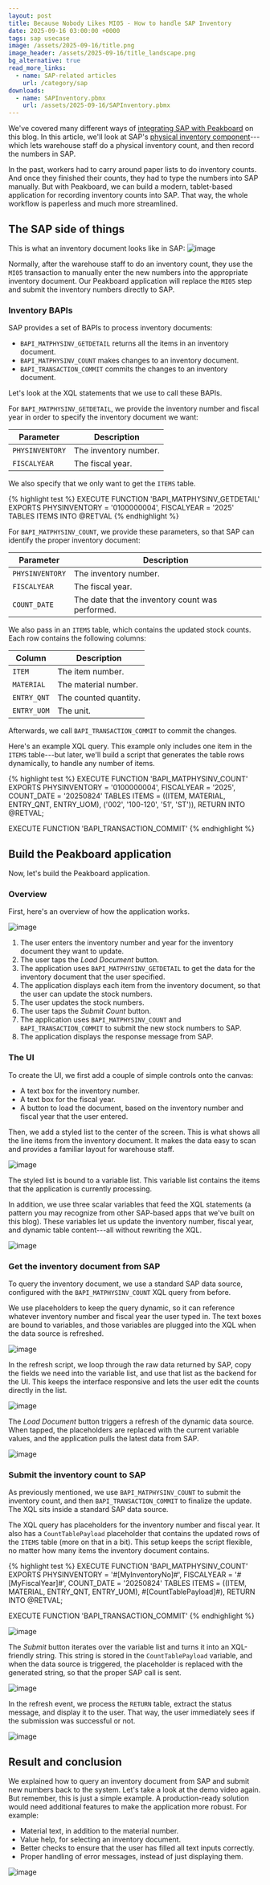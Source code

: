 ```yaml
---
layout: post
title: Because Nobody Likes MI05 - How to handle SAP Inventory
date: 2025-09-16 03:00:00 +0000
tags: sap usecase
image: /assets/2025-09-16/title.png
image_header: /assets/2025-09-16/title_landscape.png
bg_alternative: true
read_more_links:
  - name: SAP-related articles
    url: /category/sap
downloads:
  - name: SAPInventory.pbmx
    url: /assets/2025-09-16/SAPInventory.pbmx
---
```



We've covered many different ways of [integrating SAP with Peakboard](/category/sap) on this blog. In this article, we'll look at SAP's [physical inventory component](https://help.sap.com/docs/SAP_S4HANA_ON-PREMISE/91b21005dded4984bcccf4a69ae1300c/1e61bd534f22b44ce10000000a174cb4.html)---which lets warehouse staff do a physical inventory count, and then record the numbers in SAP.

In the past, workers had to carry around paper lists to do inventory counts. And once they finished their counts, they had to type the numbers into SAP manually. But with Peakboard, we can build a modern, tablet-based application for recording inventory counts into SAP. That way, the whole workflow is paperless and much more streamlined.

## The SAP side of things

This is what an inventory document looks like in SAP:
![image](/assets/2025-09-16/010.png)

Normally, after the warehouse staff to do an inventory count, they use the `MI05` transaction to manually enter the new numbers into the appropriate inventory document. Our Peakboard application will replace the `MI05` step and submit the inventory numbers directly to SAP.

### Inventory BAPIs

SAP provides a set of BAPIs to process inventory documents:
* `BAPI_MATPHYSINV_GETDETAIL` returns all the items in an inventory document.
* `BAPI_MATPHYSINV_COUNT` makes changes to an inventory document. 
* `BAPI_TRANSACTION_COMMIT` commits the changes to an inventory document.

Let's look at the XQL statements that we use to call these BAPIs.

For `BAPI_MATPHYSINV_GETDETAIL`, we provide the inventory number and fiscal year in order to specify the inventory document we want:

| Parameter       | Description                                |
|-----------------|--------------------------------------------|
| `PHYSINVENTORY` | The inventory number.
| `FISCALYEAR` | The fiscal year.

We also specify that we only want to get the `ITEMS` table.

{% highlight test %}
EXECUTE FUNCTION 'BAPI_MATPHYSINV_GETDETAIL'
   EXPORTS
      PHYSINVENTORY = '0100000004',
      FISCALYEAR = '2025'
   TABLES
      ITEMS INTO @RETVAL
{% endhighlight %}

For `BAPI_MATPHYSINV_COUNT`, we provide these parameters, so that SAP can identify the proper inventory document:

| Parameter       | Description                                |
|-----------------|--------------------------------------------|
| `PHYSINVENTORY` | The inventory number.
| `FISCALYEAR` | The fiscal year.
| `COUNT_DATE` | The date that the inventory count was performed.

We also pass in an `ITEMS` table, which contains the updated stock counts. Each row contains the following columns:

| Column     | Description          |
|------------|----------------------|
| `ITEM`       | The item number.     |
| `MATERIAL`   | The material number. |
| `ENTRY_QNT`  | The counted quantity.|
| `ENTRY_UOM`  | The unit.            |

Afterwards, we call `BAPI_TRANSACTION_COMMIT` to commit the changes.

Here's an example XQL query. This example only includes one item in the `ITEMS` table---but later, we'll build a script that generates the table rows dynamically, to handle any number of items.

{% highlight test %}
EXECUTE FUNCTION 'BAPI_MATPHYSINV_COUNT'
   EXPORTS
      PHYSINVENTORY = '0100000004',
      FISCALYEAR = '2025',
      COUNT_DATE = '20250824'
   TABLES
      ITEMS = ((ITEM, MATERIAL, ENTRY_QNT, ENTRY_UOM),
         ('002', '100-120', '51', 'ST')),
   RETURN INTO @RETVAL;

EXECUTE FUNCTION 'BAPI_TRANSACTION_COMMIT'
{% endhighlight %}


## Build the Peakboard application

Now, let's build the Peakboard application.

### Overview

First, here's an overview of how the application works.

![image](/assets/2025-09-16/result.gif)

1. The user enters the inventory number and year for the inventory document they want to update.
1. The user taps the *Load Document* button.
1. The application uses  `BAPI_MATPHYSINV_GETDETAIL` to get the data for the inventory document that the user specified.
1. The application displays each item from the inventory document, so that the user can update the stock numbers.
1. The user updates the stock numbers. 
1. The user taps the *Submit Count* button. 
1. The application uses `BAPI_MATPHYSINV_COUNT` and `BAPI_TRANSACTION_COMMIT` to submit the new stock numbers to SAP.
1. The application displays the response message from SAP.


### The UI
To create the UI, we first add a couple of simple controls onto the canvas:
* A text box for the inventory number.
* A text box for the fiscal year.
* A button to load the document, based on the inventory number and fiscal year that the user entered.

Then, we add a styled list to the center of the screen. This is what shows all the line items from the inventory document. It makes the data easy to scan and provides a familiar layout for warehouse staff.

![image](/assets/2025-09-16/020.png)

The styled list is bound to a variable list. This variable list contains the items that the application is currently processing. 

In addition, we use three scalar variables that feed the XQL statements (a pattern you may recognize from other SAP-based apps that we've built on this blog). These variables let us update the inventory number, fiscal year, and dynamic table content---all without rewriting the XQL.

![image](/assets/2025-09-16/030.png)


### Get the inventory document from SAP

To query the inventory document, we use a standard SAP data source, configured with the `BAPI_MATPHYSINV_COUNT` XQL query from before.

We use placeholders to keep the query dynamic, so it can reference whatever inventory number and fiscal year the user typed in. The text boxes are bound to variables, and those variables are plugged into the XQL when the data source is refreshed.

![image](/assets/2025-09-16/040.png)

In the refresh script, we loop through the raw data returned by SAP, copy the fields we need into the variable list, and use that list as the backend for the UI. This keeps the interface responsive and lets the user edit the counts directly in the list.

![image](/assets/2025-09-16/050.png)

The *Load Document* button triggers a refresh of the dynamic data source. When tapped, the placeholders are replaced with the current variable values, and the application pulls the latest data from SAP.

![image](/assets/2025-09-16/060.png)

### Submit the inventory count to SAP

As previously mentioned, we use `BAPI_MATPHYSINV_COUNT` to submit the inventory count, and then `BAPI_TRANSACTION_COMMIT` to finalize the update. The XQL sits inside a standard SAP data source.

The XQL query has placeholders for the inventory number and fiscal year. It also has a `CountTablePayload` placeholder that contains the updated rows of the `ITEMS` table (more on that in a bit). This setup keeps the script flexible, no matter how many items the inventory document contains.

{% highlight test %}
EXECUTE FUNCTION 'BAPI_MATPHYSINV_COUNT'
   EXPORTS
      PHYSINVENTORY = '#[MyInventoryNo]#',
      FISCALYEAR = '#[MyFiscalYear]#',
      COUNT_DATE = '20250824'
   TABLES
      ITEMS = ((ITEM, MATERIAL, ENTRY_QNT, ENTRY_UOM),
         #[CountTablePayload]#),
      RETURN INTO @RETVAL;

EXECUTE FUNCTION 'BAPI_TRANSACTION_COMMIT'
{% endhighlight %}

![image](/assets/2025-09-16/070.png)

The *Submit* button iterates over the variable list and turns it into an XQL-friendly string. This string is stored in the `CountTablePayload` variable, and when the data source is triggered, the placeholder is replaced with the generated string, so that the proper SAP call is sent.

![image](/assets/2025-09-16/080.png)

In the refresh event, we process the `RETURN` table, extract the status message, and display it to the user. That way, the user immediately sees if the submission was successful or not.

![image](/assets/2025-09-16/090.png)


## Result and conclusion

We explained how to query an inventory document from SAP and submit new numbers back to the system. Let's take a look at the demo video again. But remember, this is just a simple example. A production-ready solution would need additional features to make the application more robust. For example:
- Material text, in addition to the material number.
- Value help, for selecting an inventory document.
- Better checks to ensure that the user has filled all text inputs correctly.
- Proper handling of error messages, instead of just displaying them.

![image](/assets/2025-09-16/result.gif)
